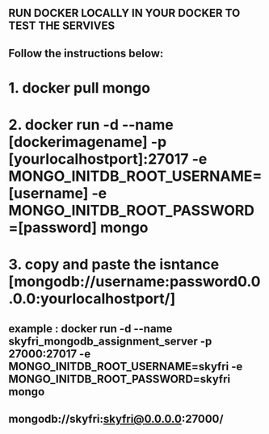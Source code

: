 ## RUN DOCKER LOCALLY IN YOUR DOCKER TO TEST THE SERVIVES

## Follow the instructions below:

# 1. docker pull mongo
# 2. docker run -d --name [dockerimagename] -p [yourlocalhostport]:27017 -e MONGO_INITDB_ROOT_USERNAME=[username] -e MONGO_INITDB_ROOT_PASSWORD=[password] mongo
# 3. copy and paste the isntance  [mongodb://username:password0.0.0.0:yourlocalhostport/]



## example : docker run -d --name skyfri_mongodb_assignment_server -p 27000:27017 -e MONGO_INITDB_ROOT_USERNAME=skyfri -e MONGO_INITDB_ROOT_PASSWORD=skyfri mongo
## mongodb://skyfri:skyfri@0.0.0.0:27000/

